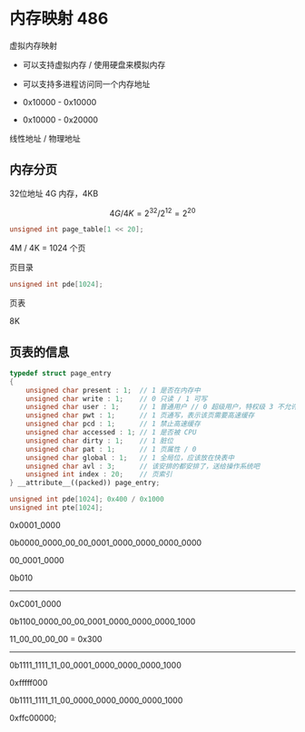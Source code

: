 # 内存映射 486

虚拟内存映射

- 可以支持虚拟内存 / 使用硬盘来模拟内存
- 可以支持多进程访问同一个内存地址

- 0x10000 - 0x10000
- 0x10000 - 0x20000

线性地址 / 物理地址

## 内存分页

32位地址 4G 内存，4KB

$$
4G / 4K = 2^{32} / 2^{12} = 2^{20}
$$

```cpp
unsigned int page_table[1 << 20];
```

4M / 4K = 1024 个页


页目录

```cpp
unsigned int pde[1024];
```

页表

8K

## 页表的信息

```cpp
typedef struct page_entry
{
    unsigned char present : 1;  // 1 是否在内存中
    unsigned char write : 1;    // 0 只读 / 1 可写
    unsigned char user : 1;     // 1 普通用户 // 0 超级用户，特权级 3 不允许访问
    unsigned char pwt : 1;      // 1 页通写，表示该页需要高速缓存
    unsigned char pcd : 1;      // 1 禁止高速缓存
    unsigned char accessed : 1; // 1 是否被 CPU 
    unsigned char dirty : 1;    // 1 脏位
    unsigned char pat : 1;      // 1 页属性 / 0
    unsigned char global : 1;   // 1 全局位，应该放在快表中
    unsigned char avl : 3;      // 该安排的都安排了，送给操作系统吧
    unsigned int index : 20;    // 页索引
} __attribute__((packed)) page_entry;
```

```cpp
unsigned int pde[1024]; 0x400 / 0x1000
unsigned int pte[1024];
```

0x0001_0000

0b0000_0000_00_00_0001_0000_0000_0000_0000

00_0001_0000

0b010

---

0xC001_0000

0b1100_0000_00_00_0001_0000_0000_0000_1000

11_00_00_00_00 = 0x300

---

0b1111_1111_11_00_0001_0000_0000_0000_1000

0xfffff000

0b1111_1111_11_00_0000_0000_0000_0000_1000

0xffc00000;
